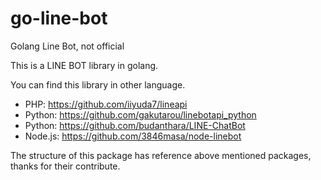 # go-line-bot
Golang Line Bot, not official

This is a LINE BOT library in golang.

You can find this library in other language.
* PHP: https://github.com/iiyuda7/lineapi
* Python: https://github.com/gakutarou/linebotapi_python
* Python: https://github.com/budanthara/LINE-ChatBot
* Node.js: https://github.com/3846masa/node-linebot

The structure of this package has reference above mentioned packages, thanks for their contribute.

